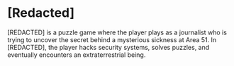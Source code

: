 # [Redacted]

[REDACTED] is a puzzle game where the player plays as a journalist who is trying to uncover the secret behind a mysterious sickness at Area 51. In [REDACTED], the player hacks security systems, solves puzzles, and eventually encounters an extraterrestrial being.

